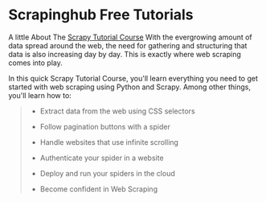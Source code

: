 # Scrapinghub Free Tutorials

A little About The [Scrapy Tutorial Course](https://www.scrapinghub.com/learn-scrapy/)
With the evergrowing amount of data spread around the web, the need for gathering and structuring that data is also increasing day by day. This is exactly where web scraping comes into play.

In this quick Scrapy Tutorial Course, you'll learn everything you need to get started with web scraping using Python and Scrapy. Among other things, you'll learn how to:

> * Extract data from the web using CSS selectors
>
> * Follow pagination buttons with a spider
>
> * Handle websites that use infinite scrolling
>
> * Authenticate your spider in a website
>
> * Deploy and run your spiders in the cloud
>
> * Become confident in Web Scraping